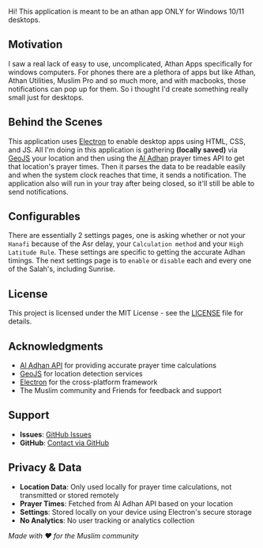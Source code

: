 Hi! This application is meant to be an athan app ONLY for Windows 10/11 desktops. 

## Motivation

I saw a real lack of easy to use, uncomplicated, Athan Apps specifically for windows computers. For phones there are a plethora of apps but like Athan, Athan Utilities, Muslim Pro and so much more, and with macbooks, those notifications can pop up for them. So i thought I'd create something really small just for desktops.

## Behind the Scenes

This application uses [Electron](https://www.electronjs.org) to enable desktop apps using HTML, CSS, and JS. All I'm doing in this application is gathering __**(locally saved)**__ via [GeoJS](https://www.geojs.io) your location and then using the [Al Adhan](https://aladhan.com) prayer times API to get that location's prayer times. Then it parses the data to be readable easily and when the system clock reaches that time, it sends a notification. The application also will run in your tray after being closed, so it'll still be able to send notifications.


## Configurables

There are essentially 2 settings pages, one is asking whether or not your `Hanafi` because of the Asr delay, your `Calculation method` and your `High Latitude Rule`. These settings are specific to getting the accurate Adhan timings. The next settings page is to `enable` or `disable` each and every one of the Salah's, including Sunrise.

## License

This project is licensed under the MIT License - see the [LICENSE](LICENSE) file for details.

## Acknowledgments

- [Al Adhan API](https://aladhan.com) for providing accurate prayer time calculations
- [GeoJS](https://www.geojs.io) for location detection services
- [Electron](https://www.electronjs.org) for the cross-platform framework
- The Muslim community and Friends for feedback and support

## Support

- **Issues**: [GitHub Issues](https://github.com/NumairHussain/AthanApp/issues)
- **GitHub**: [Contact via GitHub](https://github.com/NumairHussain)


## Privacy & Data

- **Location Data**: Only used locally for prayer time calculations, not transmitted or stored remotely
- **Prayer Times**: Fetched from Al Adhan API based on your location
- **Settings**: Stored locally on your device using Electron's secure storage
- **No Analytics**: No user tracking or analytics collection


*Made with ❤️ for the Muslim community*